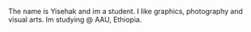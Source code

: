 The name is Yisehak and im a student. I like graphics, photography and visual arts. Im studying @ AAU, Ethiopia.
